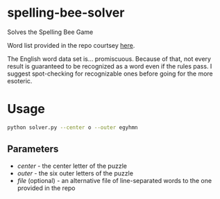 # spelling-bee-solver
Solves the Spelling Bee Game

Word list provided in the repo courtsey [here](https://github.com/dwyl/english-words).

The English word data set is... promiscuous. Because of that, not every result is guaranteed to be recognized as a word even if the rules pass. I suggest spot-checking for recognizable ones before going for the more esoteric.

# Usage
```bash
python solver.py --center o --outer egyhmn
```

## Parameters
* *center* - the center letter of the puzzle
* *outer* - the six outer letters of the puzzle
* *file* (optional) - an alternative file of line-separated words to the one provided in the repo
